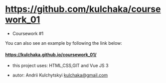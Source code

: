 # https://github.com/kulchaka/coursework_01

- Coursework #1

You can also see an example by following the link below:

#### https://kulchaka.github.io/coursework_01/

- this project uses: HTML,CSS,GIT and Vue JS 3

- autor: Andrii Kulchytskyi <kulchaka@gmail.com>

